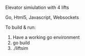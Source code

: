 Elevator simiulation with 4 lifts

Go, Html5, Javascript, Websockets

To build & run:

1. Have a working go environment
2. go build
3. ./liftsim

